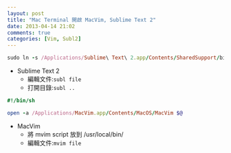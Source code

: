 ```yaml
---
layout: post
title: "Mac Terminal 開啟 MacVim, Sublime Text 2"
date: 2013-04-14 21:02
comments: true
categories: [Vim, Subl2]
---
```

```ruby
sudo ln -s /Applications/Sublime\ Text\ 2.app/Contents/SharedSupport/bin/subl /usr/bin/subl
```

* Sublime Text 2
	* 編輯文件:<code>subl file</code>
	* 打開目錄:<code>subl ..</code>

```ruby
#!/bin/sh

open -a /Applications/MacVim.app/Contents/MacOS/MacVim $@
```

* MacVim
	* 將 mvim script 放到 /usr/local/bin/
	* 編輯文件:<code>mvim file</code>


